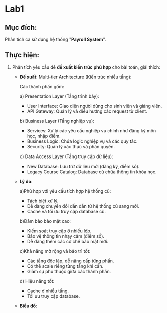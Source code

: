 # Lab1

## Mục đích: 
Phân tích ca sử dụng hệ thống "**Payroll System**".

## Thực hiện:
1) Phân tích yêu cầu để **đề xuất kiến trúc phù hợp** cho bài toán, giải thích:
   * **Đề xuất**:
     Multi-tier Architecture (Kiến trúc nhiều tầng):
     
     Các thành phần gồm:
     
     a) Presentation Layer (Tầng trình bày):
        * User Interface: Giao diện người dùng cho sinh viên và giảng viên.
        * API Gateway: Quản lý và điều hướng các request từ client.
          
     b) Business Layer (Tầng nghiệp vụ):
       * Services: Xử lý các yêu cầu nghiệp vụ chính như đăng ký môn học, nhập điểm.
       * Business Logic: Chứa logic nghiệp vụ và các quy tắc.
       * Security: Quản lý xác thực và phân quyền.

     c) Data Access Layer (Tầng truy cập dữ liệu):
       * New Database: Lưu trữ dữ liệu mới (đăng ký, điểm số).
       * Legacy Course Catalog: Database cũ chứa thông tin khóa học.
  
    * **Lý do**:

      a)Phù hợp với yêu cầu tích hợp hệ thống cũ:
      * Tách biệt xử lý.
      * Dễ dàng chuyển đổi dần dần từ hệ thống cũ sang mới.
      * Cache và tối ưu truy cập database cũ.
     
      b)Đảm bảo bảo mật cao:
      * Kiểm soát truy cập ở nhiều lớp.
      * Bảo vệ thông tin nhạy cảm (điểm số).
      * Dễ dàng thêm các cơ chế bảo mật mới.

      c)Khả năng mở rộng và bảo trì tốt:
      * Các tầng độc lập, dễ nâng cấp từng phần.
      * Có thể scale riêng từng tầng khi cần.
      * Giảm sự phụ thuộc giữa các thành phần.
     
      d) Hiệu năng tốt:
      * Cache ở nhiều tầng.
      * Tối ưu truy cập database.


    * **Biểu đồ**:

      
     
     

